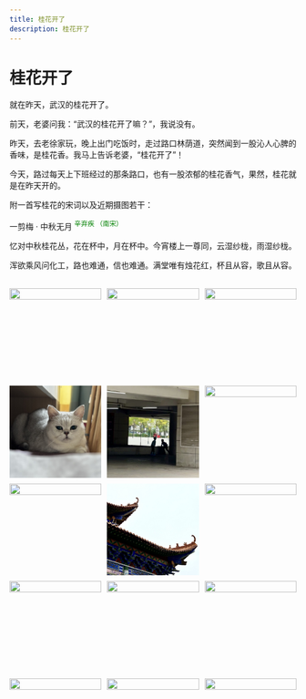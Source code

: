 ```yaml
---
title: 桂花开了
description: 桂花开了
---
```


# 桂花开了

就在昨天，武汉的桂花开了。

前天，老婆问我：“武汉的桂花开了嘛？”，我说没有。

昨天，去老徐家玩，晚上出门吃饭时，走过路口林荫道，突然闻到一股沁人心脾的香味，是桂花香。我马上告诉老婆，“桂花开了”！

今天，路过每天上下班经过的那条路口，也有一股浓郁的桂花香气，果然，桂花就是在昨天开的。

附一首写桂花的宋词以及近期摄图若干：

<div  text-center border-1px border-solid border-aux1 rounded p-5>

一剪梅 · 中秋无月 <sup style="color: green">辛弃疾 （南宋）</sup>

忆对中秋桂花丛，花在杯中，月在杯中。今宵楼上一尊同，云湿纱栊，雨湿纱栊。

浑欲乘风问化工，路也难通，信也难通。满堂唯有烛花红，杯且从容，歌且从容。

</div>

<br/>

<div style="display: grid; grid-template-columns: repeat(3, 1fr); gap: 10px;">
	<img  src="./image-20250928105343572.png" style="width: 100%; aspect-ratio: 1/1; object-fit: cover;" />
	<img src="./image-20250928105356549.png" style="width: 100%; aspect-ratio: 1/1; object-fit: cover;" />
	<img src="./image-20250928105402266.png" style="width: 100%; aspect-ratio: 1/1; object-fit: cover;" />
	<img src="./image-20250928105408603.png" style="width: 100%; aspect-ratio: 1/1; object-fit: cover;" />
	<img src="./image-20250928105415559.png" style="width: 100%; aspect-ratio: 1/1; object-fit: cover;" />
	<img src="./image-20250928105422414.png" style="width: 100%; aspect-ratio: 1/1; object-fit: cover;" />
	<img src="./image-20250928105427845.png" style="width: 100%; aspect-ratio: 1/1; object-fit: cover;" />
	<img src="./image-20250928110340582.png" style="width: 100%; aspect-ratio: 1/1; object-fit: cover;" />
	<img src="./image-20250928110418406.png" style="width: 100%; aspect-ratio: 1/1; object-fit: cover;" />
	<img src="./image-20250928110426477.png" style="width: 100%; aspect-ratio: 1/1; object-fit: cover;" />
	<img src="./image-20250928110434368.png" style="width: 100%; aspect-ratio: 1/1; object-fit: cover;" />
	<img src="./image-20250928110442686.png" style="width: 100%; aspect-ratio: 1/1; object-fit: cover;" />
	<img src="./image-20250928111158627.png" style="width: 100%; aspect-ratio: 1/1; object-fit: cover;" />
	<img src="./image-20250928110446777.png" style="width: 100%; aspect-ratio: 1/1; object-fit: cover;" />
	<img src="./image-20250928110456259.png" style="width: 100%; aspect-ratio: 1/1; object-fit: cover;" />
</div>
